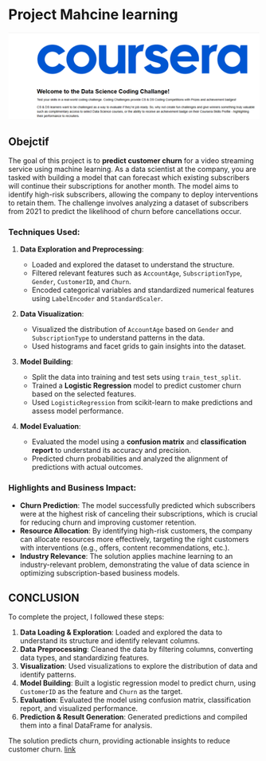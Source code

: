 # **Project Mahcine learning**


![image](image.png)


## Obejctif

The goal of this project is to **predict customer churn** for a video streaming service using machine learning. As a data scientist at the company, you are tasked with building a model that can forecast which existing subscribers will continue their subscriptions for another month. The model aims to identify high-risk subscribers, allowing the company to deploy interventions to retain them. The challenge involves analyzing a dataset of subscribers from 2021 to predict the likelihood of churn before cancellations occur.

### Techniques Used:
1. **Data Exploration and Preprocessing**:
   - Loaded and explored the dataset to understand the structure.
   - Filtered relevant features such as `AccountAge`, `SubscriptionType`, `Gender`, `CustomerID`, and `Churn`.
   - Encoded categorical variables and standardized numerical features using `LabelEncoder` and `StandardScaler`.

2. **Data Visualization**:
   - Visualized the distribution of `AccountAge` based on `Gender` and `SubscriptionType` to understand patterns in the data.
   - Used histograms and facet grids to gain insights into the dataset.

3. **Model Building**:
   - Split the data into training and test sets using `train_test_split`.
   - Trained a **Logistic Regression** model to predict customer churn based on the selected features.
   - Used `LogisticRegression` from scikit-learn to make predictions and assess model performance.

4. **Model Evaluation**:
   - Evaluated the model using a **confusion matrix** and **classification report** to understand its accuracy and precision.
   - Predicted churn probabilities and analyzed the alignment of predictions with actual outcomes.

### Highlights and Business Impact:
- **Churn Prediction**: The model successfully predicted which subscribers were at the highest risk of canceling their subscriptions, which is crucial for reducing churn and improving customer retention.
- **Resource Allocation**: By identifying high-risk customers, the company can allocate resources more effectively, targeting the right customers with interventions (e.g., offers, content recommendations, etc.).
- **Industry Relevance**: The solution applies machine learning to an industry-relevant problem, demonstrating the value of data science in optimizing subscription-based business models.

## CONCLUSION 
To complete the project, I followed these steps:

1. **Data Loading & Exploration**: Loaded and explored the data to understand its structure and identify relevant columns.
2. **Data Preprocessing**: Cleaned the data by filtering columns, converting data types, and standardizing features.
3. **Visualization**: Used visualizations to explore the distribution of data and identify patterns.
4. **Model Building**: Built a logistic regression model to predict churn, using `CustomerID` as the feature and `Churn` as the target.
5. **Evaluation**: Evaluated the model using confusion matrix, classification report, and visualized performance.
6. **Prediction & Result Generation**: Generated predictions and compiled them into a final DataFrame for analysis.

The solution predicts churn, providing actionable insights to reduce customer churn.
[link](https://github.com/Cetaking27/Certification-Project/blob/master/Project_1/challenge_project.ipynb)
